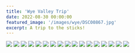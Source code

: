 ```yaml
---
title: 'Wye Valley Trip'
date: 2022-08-30 00:00:00
featured_image: '/images/wye/DSC00867.jpg'
excerpt: A trip to the sticks!
---
```


<div class="gallery" data-columns="3">
    <img src="/images/wye/DSC00877.jpg">
    <img src="/images/wye/DSC00893.jpg">
    <img src="/images/wye/DSC01021.jpg">
    <img src="/images/wye/DSC01022.jpg">
    <img src="/images/wye/DSC01026.jpg">
    <img src="/images/wye/DSC00913.jpg">
    <img src="/images/wye/DSC00942.jpg">
    <img src="/images/wye/DSC00944.jpg">
    <img src="/images/wye/DSC00946.jpg">
    <img src="/images/wye/DSC00953.jpg">
    <img src="/images/wye/DSC00957.jpg">
    <img src="/images/wye/DSC00960.jpg">
    <img src="/images/wye/DSC00965.jpg">
    <img src="/images/wye/DSC00966.jpg">
    <img src="/images/wye/DSC00999.jpg">
    <img src="/images/wye/DSC01030.jpg">
    <img src="/images/wye/DSC01032.jpg">

</div>